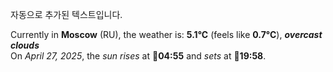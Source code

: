 
자동으로 추가된 텍스트입니다.

<!--START_SECTION:weather:moscow-->
Currently in **Moscow** (RU), the weather is: **5.1°C** (feels like **0.7°C**), ***overcast clouds***<br/>
On *April 27, 2025*, the *sun rises* at 🌅**04:55** and *sets* at 🌇**19:58**.
<!--END_SECTION:weather-->

